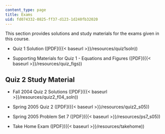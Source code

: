 ```yaml
---
content_type: page
title: Exams
uid: fd074332-0825-ff37-d123-1d240fb32020
---
```


This section provides solutions and study materials for the exams given in this course.

*   Quiz 1 Solution ([PDF]({{< baseurl >}}/resources/quiz1soln))
    
*   Supporting Materials for Quiz 1 - Equations and Figures ([PDF]({{< baseurl >}}/resources/quiz_figs))
    

Quiz 2 Study Material
---------------------

*   Fall 2004 Quiz 2 Solutions ([PDF]({{< baseurl >}}/resources/quiz2_f04_soln))
    
*   Spring 2005 Quiz 2 ([PDF]({{< baseurl >}}/resources/quiz2_s05))
    
*   Spring 2005 Problem Set 7 ([PDF]({{< baseurl >}}/resources/ps7_s05))
    
*   Take Home Exam ([PDF]({{< baseurl >}}/resources/takehome))